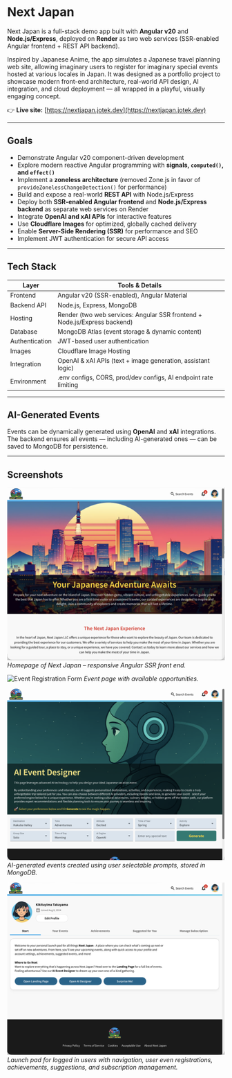 # Next Japan

Next Japan is a full-stack demo app built with **Angular v20** and **Node.js/Express**, deployed on **Render** as two web services (SSR-enabled Angular frontend + REST API backend).  

Inspired by Japanese Anime, the app simulates a Japanese travel planning web site, allowing imaginary users to register for imaginary special events hosted at various locales in Japan. It was designed as a portfolio project to showcase modern front-end architecture, real-world API design, AI integration, and cloud deployment — all wrapped in a playful, visually engaging concept.  

👉 **Live site:** [https://nextjapan.jotek.dev](https://nextjapan.jotek.dev)  

---

## Goals
- Demonstrate Angular v20 component-driven development  
- Explore modern reactive Angular programming with **signals, `computed()`, and `effect()`**  
- Implement a **zoneless architecture** (removed Zone.js in favor of `provideZonelessChangeDetection()` for performance)  
- Build and expose a real-world **REST API** with Node.js/Express  
- Deploy both **SSR-enabled Angular frontend** and **Node.js/Express backend** as separate web services on Render  
- Integrate **OpenAI and xAI APIs** for interactive features  
- Use **Cloudflare Images** for optimized, globally cached delivery  
- Enable **Server-Side Rendering (SSR)** for performance and SEO
- Implement JWT authentication for secure API access  

---

## Tech Stack

| Layer        | Tools & Details |
|--------------|-----------------|
| Frontend     | Angular v20 (SSR-enabled), Angular Material |
| Backend API  | Node.js, Express, MongoDB |
| Hosting      | Render (two web services: Angular SSR frontend + Node.js/Express backend) |
| Database     | MongoDB Atlas (event storage & dynamic content) |
| Authentication | JWT-based user authentication |
| Images       | Cloudflare Image Hosting |
| Integration  | OpenAI & xAI APIs (text + image generation, assistant logic) |
| Environment  | .env configs, CORS, prod/dev configs, AI endpoint rate limiting |

---

## AI-Generated Events
Events can be dynamically generated using **OpenAI** and **xAI** integrations. The backend ensures all events — including AI-generated ones — can be saved to MongoDB for persistence.  

---

## Screenshots

![Homepage](./screenshots/homepage.png)
*Homepage of Next Japan – responsive Angular SSR front end.*

![Event Registration Form](./screenshots/eventpage.png)
*Event page with available opportunities.*

![AI Event Generation](./screenshots/aipage.png)
*AI-generated events created using user selectable prompts, stored in MongoDB.*

![User Home](./screenshots/userpage.png)
*Launch pad for logged in users with navigation, user even registrations, achievements, suggestions, and subscription management.*
